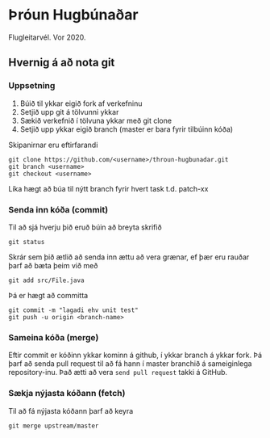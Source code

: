 # Þróun Hugbúnaðar

Flugleitarvél. Vor 2020.

## Hvernig á að nota git

### Uppsetning

1. Búið til ykkar eigið fork af verkefninu
2. Setjið upp git á tölvunni ykkar
3. Sækið verkefnið í tölvuna ykkar með git clone
4. Setjið upp ykkar eigið branch (master er bara fyrir tilbúinn kóða)

Skipanirnar eru eftirfarandi

    git clone https://github.com/<username>/throun-hugbunadar.git
    git branch <username>
    git checkout <username>

Líka hægt að búa til nýtt branch fyrir hvert task t.d. patch-xx

### Senda inn kóða (commit)

Til að sjá hverju þið eruð búin að breyta skrifið

    git status

Skrár sem þið ætlið að senda inn ættu að vera grænar, ef þær eru rauðar þarf að bæta þeim við með

    git add src/File.java

Þá er hægt að committa

    git commit -m "lagadi ehv unit test"
    git push -u origin <branch-name>

### Sameina kóða (merge)

Eftir commit er kóðinn ykkar kominn á github, í ykkar branch á ykkar fork. Þá þarf að senda pull request til að fá hann í master branchið á sameiginlega repository-inu. Það ætti að vera `send pull request` takki á GitHub.

### Sækja nýjasta kóðann (fetch)

Til að fá nýjasta kóðann þarf að keyra

    git merge upstream/master

